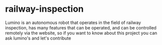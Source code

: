 # railway-inspection
Lumino is an autonomous robot that operates in the field of railway inspection, has many features that can be operated, and can be controlled remotely via the website, so if you want to know about this project you can ask lumino's and let's contribute
